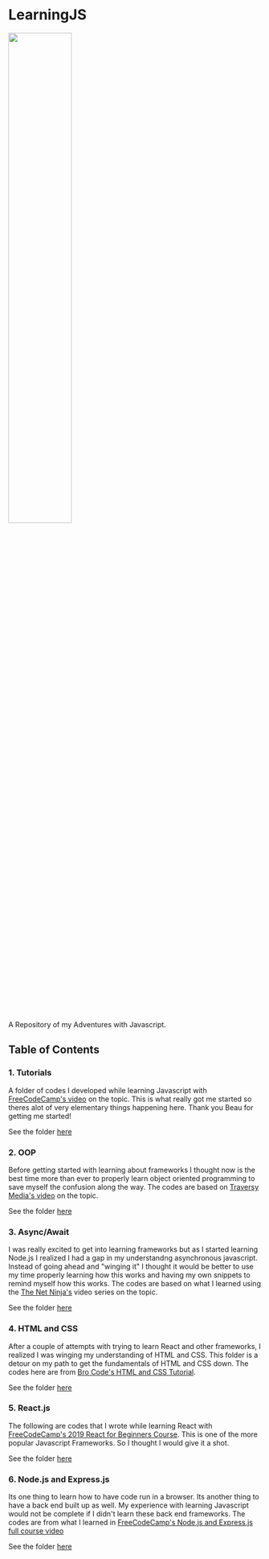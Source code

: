 # LearningJS

<img src = "https://upload.wikimedia.org/wikipedia/commons/thumb/9/99/Unofficial_JavaScript_logo_2.svg/512px-Unofficial_JavaScript_logo_2.svg.png" width = 50%/>

A Repository of my Adventures with Javascript.

## Table of Contents

### 1. Tutorials

A folder of codes I developed while learning Javascript with [FreeCodeCamp's video](https://www.youtube.com/watch?v=PkZNo7MFNFg&t=1687s) on the topic. This is what really got me started so theres alot of very elementary things happening here. Thank you Beau for getting me started!

See the folder [here](https://github.com/benyamindsmith/LearningJS/tree/main/Tutorials)

### 2. OOP

Before getting started with learning about frameworks I thought now is the best time more than ever to properly learn object oriented programming to save myself the confusion along the way. The codes are based on [Traversy Media's video](https://www.youtube.com/watch?v=vDJpGenyHaA) on the topic.

See the folder [here](https://github.com/benyamindsmith/LearningJS/tree/main/OOP)

### 3. Async/Await

I was really excited to get into learning frameworks but as I started learning Node.js I realized I had a gap in my understandng asynchronous javascript. Instead of going ahead and "winging it" I thought it would be better to use my time properly learning how this works and having my own snippets to remind myself how this works. The codes are based on what I learned using the [The Net Ninja's](https://www.youtube.com/watch?v=ZcQyJ-gxke0&list=PL4cUxeGkcC9jx2TTZk3IGWKSbtugYdrlu) video series on the topic.

See the folder [here](https://github.com/benyamindsmith/LearningJS/tree/main/AsyncAwait)

### 4. HTML and CSS

After a couple of attempts with trying to learn React and other frameworks, I realized I was winging my understanding of HTML and CSS. This folder is a detour on my path to get the fundamentals of HTML and CSS down. The codes here are from [Bro Code's HTML and CSS Tutorial](https://www.youtube.com/watch?v=cyuzt1Dp8X8).

See the folder [here](https://github.com/benyamindsmith/LearningJS/tree/main/HTML%20and%20CSS)

### 5. React.js

The following are codes that I wrote while learning React with [FreeCodeCamp's 2019 React for Beginners Course](https://www.youtube.com/watch?v=DLX62G4lc44&t=17s). This is one of the more popular Javascript Frameworks. So I thought I would give it a shot.

See the folder [here](https://github.com/benyamindsmith/LearningJS/tree/main/React)

### 6. Node.js and Express.js

Its one thing to learn how to have code run in a browser. Its another thing to have a back end built up as well. My experience with learning Javascript would not be complete if I didn't learn these back end frameworks. The codes are from what I learned in [FreeCodeCamp's Node.js and Express.js full course video](https://www.youtube.com/watch?v=Oe421EPjeBE)

See the folder [here](https://github.com/benyamindsmith/LearningJS/tree/main/Node%20and%20Express)
